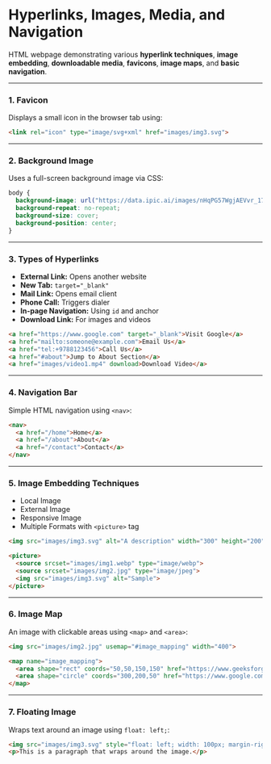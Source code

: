 # Hyperlinks, Images, Media, and Navigation

HTML webpage demonstrating various **hyperlink techniques**, **image embedding**, **downloadable media**, **favicons**, **image maps**, and **basic navigation**.

---

### 1. **Favicon**

Displays a small icon in the browser tab using:

```html
<link rel="icon" type="image/svg+xml" href="images/img3.svg">
```

---

### 2. **Background Image**

Uses a full-screen background image via CSS:

```css
body {
  background-image: url("https://data.ipic.ai/images/nHqPG57WgjAEVvr_1718588853.webp");
  background-repeat: no-repeat;
  background-size: cover;
  background-position: center;
}
```

---

### 3. **Types of Hyperlinks**

* **External Link:** Opens another website
* **New Tab:** `target="_blank"`
* **Mail Link:** Opens email client
* **Phone Call:** Triggers dialer
* **In-page Navigation:** Using `id` and anchor
* **Download Link:** For images and videos

```html
<a href="https://www.google.com" target="_blank">Visit Google</a>
<a href="mailto:someone@example.com">Email Us</a>
<a href="tel:+9788123456">Call Us</a>
<a href="#about">Jump to About Section</a>
<a href="images/video1.mp4" download>Download Video</a>
```

---

### 4. **Navigation Bar**

Simple HTML navigation using `<nav>`:

```html
<nav>
  <a href="/home">Home</a>
  <a href="/about">About</a>
  <a href="/contact">Contact</a>
</nav>
```

---

### 5. **Image Embedding Techniques**

* Local Image
* External Image
* Responsive Image
* Multiple Formats with `<picture>` tag

```html
<img src="images/img3.svg" alt="A description" width="300" height="200">

<picture>
  <source srcset="images/img1.webp" type="image/webp">
  <source srcset="images/img2.jpg" type="image/jpeg">
  <img src="images/img3.svg" alt="Sample">
</picture>
```

---

### 6. **Image Map**

An image with clickable areas using `<map>` and `<area>`:

```html
<img src="images/img2.jpg" usemap="#image_mapping" width="400">

<map name="image_mapping">
  <area shape="rect" coords="50,50,150,150" href="https://www.geeksforgeeks.org/" title="Windows">
  <area shape="circle" coords="300,200,50" href="https://www.google.com" title="Google">
</map>
```

---

### 7. **Floating Image**

Wraps text around an image using `float: left;`:

```html
<img src="images/img3.svg" style="float: left; width: 100px; margin-right: 10px;">
<p>This is a paragraph that wraps around the image.</p>
```
